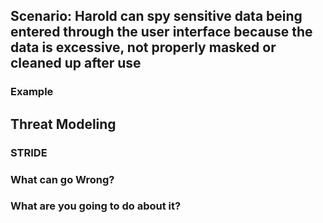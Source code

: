 ## Scenario: Harold can spy sensitive data being entered through the user interface because the data is excessive, not properly masked or cleaned up after use

### Example

## Threat Modeling

### STRIDE

### What can go Wrong?

### What are you going to do about it?